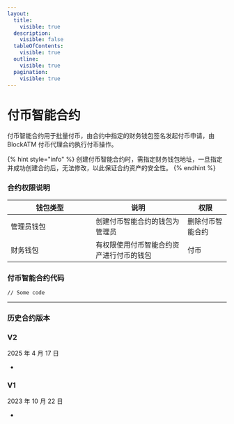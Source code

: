 ```yaml
---
layout:
  title:
    visible: true
  description:
    visible: false
  tableOfContents:
    visible: true
  outline:
    visible: true
  pagination:
    visible: true
---
```


# 付币智能合约

付币智能合约用于批量付币，由合约中指定的财务钱包签名发起付币申请，由 BlockATM 付币代理合约执行付币操作。

{% hint style="info" %}
创建付币智能合约时，需指定财务钱包地址，一旦指定并成功创建合约后，无法修改，以此保证合约资产的安全性。
{% endhint %}

### 合约权限说明

<table><thead><tr><th width="179.046875">钱包类型</th><th>说明</th><th>权限</th></tr></thead><tbody><tr><td>管理员钱包</td><td>创建付币智能合约的钱包为管理员</td><td>删除付币智能合约</td></tr><tr><td>财务钱包</td><td>有权限使用付币智能合约资产进行付币的钱包</td><td>付币</td></tr></tbody></table>

### 付币智能合约代码

```
// Some code
```

***

### 历史合约版本

### V2

2025 年 4 月 17 日

*

### V1

2023 年 10 月 22 日

*





